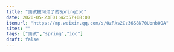 ```yaml
---
title: "面试被问烂了的SpringIoC"
date: 2020-05-23T01:42:57+08:00
itemurl: "https://mp.weixin.qq.com/s/0zRks2Cz36S8N70Uonb0OA"
sites: ""
tags: ["面试","spring","ioc"]
draft: false
---
```


